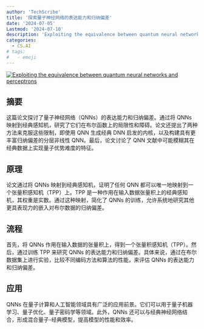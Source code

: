 ```yaml
---
author: 'TechScribe'
title: '探索量子神经网络的表达能力和归纳偏差'
date: '2024-07-05'
Lastmod: '2024-07-10'
description: 'Exploiting the equivalence between quantum neural networks and perceptrons'
categories:
  - CS.AI
# tags:
#   - emoji
---
```


[![Exploiting the equivalence between quantum neural networks and perceptrons](https://arxiv-research-1301205113.cos.ap-guangzhou.myqcloud.com/images/2407.04371v1.pdf_0.jpg)](https://arxiv.org/abs/2407.04371v1)

## 摘要

这篇论文探讨了量子神经网络（QNNs）的表达能力和归纳偏差。通过将 QNNs 映射到经典感知机，研究了它们在布尔函数上的局限性和障碍。论文还提出了两种方法来克服这些限制，即使用 QNN 生成经典 DNN 启发的内核，以及构建具有更丰富归纳偏差的分层非线性 QNN。最后，论文讨论了 QNN 文献中可能模糊其在经典数据上实现量子优势难度的特征。<!--more-->

## 原理

论文通过将 QNNs 映射到经典感知机，证明了任何 QNN 都可以唯一地映射到一个张量积感知机（TPP）上。TPP 是一种作用在输入数据张量积上的经典感知机，其权重是实数。通过这种映射，简化了 QNNs 的训练，允许系统地研究其他更具表现力的嵌入对布尔数据的归纳偏差。

## 流程

首先，将 QNNs 作用在输入数据的张量积上，得到一个张量积感知机（TPP）。然后，通过训练 TPP 来研究 QNNs 的表达能力和归纳偏差。具体来说，通过在布尔数据集上进行实验，比较不同编码方法和算法的性能，来评估 QNNs 的表达能力和归纳偏差。

## 应用

QNNs 在量子计算和人工智能领域具有广泛的应用前景。它们可以用于量子机器学习、量子优化、量子密码学等领域。此外，QNNs 还可以与经典神经网络结合，形成混合量子-经典模型，提高模型的性能和效率。